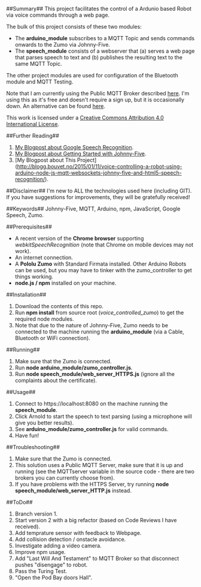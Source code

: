 ##Summary##
This project facilitates the control of a Ardunio based Robot via voice commands through a web page.

The bulk of this project consists of these two modules:
- The **arduino_module** subscribes to a MQTT Topic and sends commands onwards to the Zumo via Johnny-Five.
- The **speech_module** consists of a webserver that (a) serves a web page that parses speech to text and (b) publishes the resulting text to the same MQTT Topic.

The other project modules are used for configuration of the Bluetooth module and MQTT Testing.

Note that I am currently using the Public MQTT Broker described [here](http://www.hivemq.com/showcase/public-mqtt-broker/).  I'm using this as it's free and doesn't require a sign up, but it is occasionally down.  An alternative can be found [here](http://test.mosquitto.org).

This work is licensed under a <a rel="license" href="http://creativecommons.org/licenses/by/4.0/">Creative Commons Attribution 4.0 International License</a>.

##Further Reading##
1. [My Blogpost about Google Speech Recognition](http://blogg.bouvet.no/2014/11/11/getting-started-with-html5-speech-recognition-on-google-chrome/).
2. [My Blogpost about Getting Started with Johnny-Five](http://blogg.bouvet.no/2014/12/30/learning-javascript-and-arduino-programming-with-johnny-five/).
3. [My Blogpost about This Project] (http://blogg.bouvet.no/2015/01/11/voice-controlling-a-robot-using-arduino-node-js-mqtt-websockets-johnny-five-and-html5-speech-recognition/).

##Disclaimer##
I'm new to ALL the technologies used here (including GIT).  If you have suggestions for improvements, they will be gratefully received!

##Keywords##
Johnny-Five, MQTT, Arduino, npm, JavaScript, Google Speech, Zumo.

##Prerequisites##
- A recent version of the **Chrome browser** supporting *webkitSpeechRecognition* (note that Chrome on mobile devices may not work).
- An internet connection.
- A **Pololu Zumo** with Standard Firmata installed.  Other Arduino Robots can be used, but you may have to tinker with the zumo_controller to get things working.
- **node.js / npm** installed on your machine.

##Installation##
1. Download the contents of this repo.
2. Run **npm install** from source root (*voice_controlled_zumo*) to get the required node modules.
3. Note that due to the nature of Johnny-Five, Zumo needs to be connected to the machine running the **arduino_module** (via a Cable, Bluetooth or WiFi connection).

##Running##
1. Make sure that the Zumo is connected.
2. Run **node arduino_module/zumo_controller.js**.
3. Run **node speech_module/web_server_HTTPS.js** (ignore all the complaints about the certificate).

##Usage##
1. Connect to https://localhost:8080 on the machine running the **speech_module**.
2. Click Arnold to start the speech to text parsing (using a microphone will give you better results).
3. See **arduino_module/zumo_controller.js** for valid commands.
4. Have fun!

##Troubleshooting##
1. Make sure that the Zumo is connected.
2. This solution uses a Public MQTT Server, make sure that it is up and running (see the MQTTserver variable in the source code - there are two brokers you can currently choose from).
3. If you have problems with the HTTPS Server, try running **node speech_module/web_server_HTTP.js** instead.

##ToDo##
1. Branch version 1.
2. Start version 2 with a big refactor (based on Code Reviews I have received).
3. Add temprature sensor with feedback to Webpage.
4. Add collision detection / onstacle avoidance.
5. Investigate adding a video camera.
6. Improve npm usage.
7. Add "Last Will And Testament" to MQTT Broker so that disconnect pushes "disengage" to robot.
8. Pass the Turing Test.
9. "Open the Pod Bay doors Hall".

